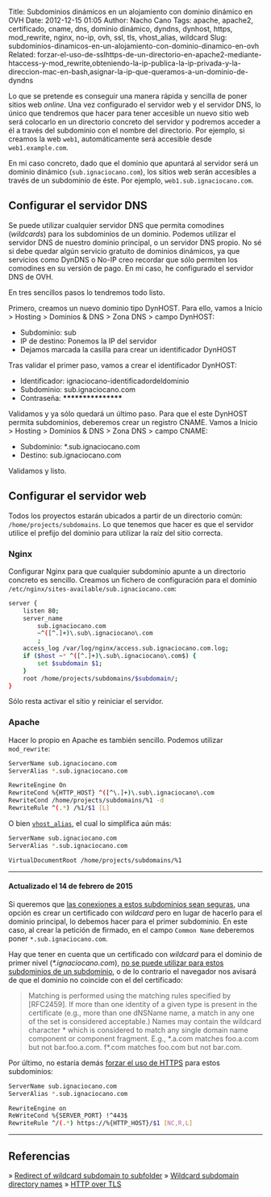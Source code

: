 Title: Subdominios dinámicos en un alojamiento con dominio dinámico en OVH
Date: 2012-12-15 01:05
Author: Nacho Cano
Tags: apache, apache2, certificado, cname, dns, dominio dinámico, dyndns, dynhost, https, mod_rewrite, nginx, no-ip, ovh, ssl, tls, vhost_alias, wildcard
Slug: subdominios-dinamicos-en-un-alojamiento-con-dominio-dinamico-en-ovh
Related: forzar-el-uso-de-sslhttps-de-un-directorio-en-apache2-mediante-htaccess-y-mod_rewrite,obteniendo-la-ip-publica-la-ip-privada-y-la-direccion-mac-en-bash,asignar-la-ip-que-queramos-a-un-dominio-de-dyndns

Lo que se pretende es conseguir una manera rápida y sencilla de poner
sitios web _online_. Una vez configurado el servidor web y el servidor
DNS, lo único que tendremos que hacer para tener accesible un nuevo
sitio web será colocarlo en un directorio concreto del servidor y
podremos acceder a él a través del subdominio con el nombre del
directorio. Por ejemplo, si creamos la web `web1`, automáticamente será
accesible desde `web1.example.com`.

En mi caso concreto, dado que el dominio que apuntará al servidor será
un dominio dinámico (`sub.ignaciocano.com`), los sitios web serán
accesibles a través de un subdominio de éste. Por ejemplo,
`web1.sub.ignaciocano.com`.


Configurar el servidor DNS
--------------------------

Se puede utilizar cualquier servidor DNS que permita comodines
(_wildcards_) para los subdominios de un dominio. Podemos utilizar el
servidor DNS de nuestro dominio principal, o un servidor DNS propio. No
sé si debe quedar algún servicio gratuito de dominios dinámicos, ya que
servicios como DynDNS o No-IP creo recordar que sólo permiten los
comodines en su versión de pago. En mi caso, he configurado el servidor
DNS de OVH.

En tres sencillos pasos lo tendremos todo listo.

Primero, creamos un nuevo dominio tipo DynHOST. Para ello, vamos a
Inicio > Hosting > Dominios & DNS > Zona DNS > campo DynHOST:

-   Subdominio: sub
-   IP de destino: Ponemos la IP del servidor
-   Dejamos marcada la casilla para crear un identificador DynHOST

Tras validar el primer paso, vamos a crear el identificador DynHOST:

-   Identificador: ignaciocano-identificadordeldominio
-   Subdominio: sub.ignaciocano.com
-   Contraseña: __***************__

Validamos y ya sólo quedará un último paso. Para que el este DynHOST
permita subdominios, deberemos crear un registro CNAME. Vamos a
Inicio > Hosting > Dominios & DNS > Zona DNS > campo CNAME:

-   Subdominio: *.sub.ignaciocano.com
-   Destino: sub.ignaciocano.com

Validamos y listo.

Configurar el servidor web
--------------------------

Todos los proyectos estarán ubicados a partir de un directorio común:
`/home/projects/subdomains`. Lo que tenemos que hacer es que el servidor
utilice el prefijo del dominio para utilizar la raíz del sitio correcta.

### Nginx

Configurar Nginx para que cualquier subdominio apunte a un directorio
concreto es sencillo. Creamos un fichero de configuración para el
dominio `/etc/nginx/sites-available/sub.ignaciocano.com`:

```bash
server {
    listen 80;
    server_name
        sub.ignaciocano.com
        ~^([^.]+)\.sub\.ignaciocano\.com
        ;
    access_log /var/log/nginx/access.sub.ignaciocano.com.log;
    if ($host ~* ^([^.]+)\.sub\.ignaciocano\.com$) {
        set $subdomain $1;
    }
    root /home/projects/subdomains/$subdomain/;
}
```

Sólo resta activar el sitio y reiniciar el servidor.

### Apache

Hacer lo propio en Apache es también sencillo. Podemos utilizar
`mod_rewrite`:

```bash
ServerName sub.ignaciocano.com
ServerAlias *.sub.ignaciocano.com

RewriteEngine On
RewriteCond %{HTTP_HOST} ^([^\.]+)\.sub\.ignaciocano\.com
RewriteCond /home/projects/subdomains/%1 -d
RewriteRule ^(.*) /%1/$1 [L]
```

O bien [`vhost_alias`][vhost_alias], el cual lo simplifica aún más:

```bash
ServerName sub.ignaciocano.com
ServerAlias *.sub.ignaciocano.com

VirtualDocumentRoot /home/projects/subdomains/%1
```

* * * * *

#### Actualizado el 14 de febrero de 2015

Si queremos que [las conexiones a estos subdominios sean seguras][], una
opción es crear un certificado con _wildcard_ pero en lugar de hacerlo
para el dominio principal, lo debemos hacer para el primer subdominio.
En este caso, al crear la petición de firmado, en el campo `Common Name`
deberemos poner `*.sub.ignaciocano.com`.

Hay que tener en cuenta que un certificado con _wildcard_ para el
dominio de primer nivel (_\*.ignaciocano.com_), [no se puede utilizar
para estos subdominios de un subdominio][], o de lo contrario el
navegador nos avisará de que el dominio no coincide con el del
certificado:

> Matching is performed using the matching rules specified by
>  [RFC2459]. If more than one identity of a given type is present in
>  the certificate (e.g., more than one dNSName name, a match in any
> one
>  of the set is considered acceptable.) Names may contain the wildcard
>  character \* which is considered to match any single domain name
>  component or component fragment. E.g., \*.a.com matches foo.a.com
> but
>  not bar.foo.a.com. f\*.com matches foo.com but not bar.com.

Por último, no estaría demás [forzar el uso de HTTPS][] para estos
subdominios:

```bash
ServerName sub.ignaciocano.com
ServerAlias *.sub.ignaciocano.com

RewriteEngine on
ReWriteCond %{SERVER_PORT} !^443$
RewriteRule ^/(.*) https://%{HTTP_HOST}/$1 [NC,R,L]
```

* * * * *

Referencias
-----------

» [Redirect of wildcard subdomain to subfolder][]
» [Wildcard subdomain directory names][]
» [HTTP over TLS][no se puede utilizar para estos subdominios de un
subdominio]

  [vhost_alias]: http://httpd.apache.org/docs/2.2/mod/mod_vhost_alias.html
    "`vhost_alias`"
  [las conexiones a estos subdominios sean seguras]: {filename}/admin/configurar-apache-para-servir-conexiones-seguras.md
    "Configurar Apache para servir conexiones seguras"
  [no se puede utilizar para estos subdominios de un subdominio]: http://tools.ietf.org/html/rfc2818#section-3.1
    "no se puede utilizar para estos subdominios de un subdominio"
  [forzar el uso de HTTPS]: {filename}/admin/forzar-el-uso-de-sslhttps-de-un-directorio-en-apache2-mediante-htaccess-y-mod_rewrite.md
    "Forzar el uso de SSL/HTTPS de un directorio en Apache2 mediante .htaccess y mod_rewrite"
  [Redirect of wildcard subdomain to subfolder]: http://forum.nginx.org/read.php?9,221859
    "Redirect of wildcard subdomain to subfolder"
  [Wildcard subdomain directory names]: http://serverfault.com/questions/182929/wildcard-subdomain-directory-names/182933#182933
    "Wildcard subdomain directory names"
